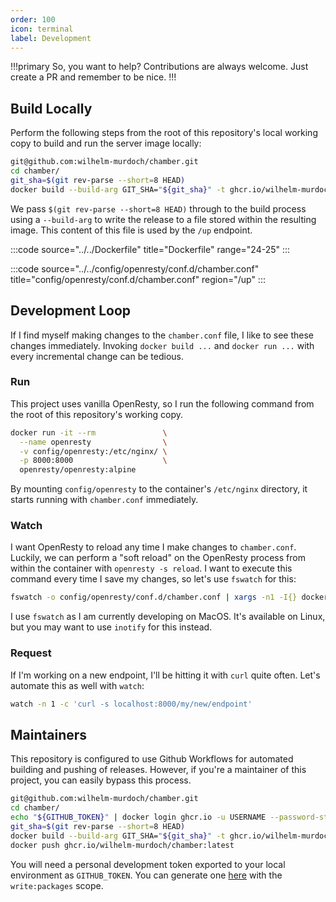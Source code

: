 ```yaml
---
order: 100
icon: terminal  
label: Development
---
```


!!!primary So, you want to help?
Contributions are always welcome. Just create a PR and remember to be nice.
!!!

## Build Locally

Perform the following steps from the root of this repository's local working copy to build and run the server image locally:

```bash # 
git@github.com:wilhelm-murdoch/chamber.git
cd chamber/
git_sha=$(git rev-parse --short=8 HEAD)
docker build --build-arg GIT_SHA="${git_sha}" -t ghcr.io/wilhelm-murdoch/chamber:latest . 
```

We pass `$(git rev-parse --short=8 HEAD)` through to the build process using a `--build-arg` to write the release to a file stored within the resulting image. This content of this file is used by the `/up` endpoint.

:::code source="../../Dockerfile" title="Dockerfile" range="24-25" :::

:::code source="../../config/openresty/conf.d/chamber.conf" title="config/openresty/conf.d/chamber.conf" region="/up" :::

## Development Loop

If I find myself making changes to the `chamber.conf` file, I like to see these changes immediately. Invoking `docker build ...` and `docker run ...` with every incremental change can be tedious.

### Run

This project uses vanilla OpenResty, so I run the following command from the root of this repository's working copy.

```bash # Running the OpenResty container.
docker run -it --rm               \
  --name openresty                \
  -v config/openresty:/etc/nginx/ \
  -p 8000:8000                    \
  openresty/openresty:alpine
```

By mounting `config/openresty` to the container's `/etc/nginx` directory, it starts running with `chamber.conf` immediately.

### Watch

I want OpenResty to reload any time I make changes to `chamber.conf`. Luckily, we can perform a "soft reload" on the OpenResty process from within the container with `openresty -s reload`. I want to execute this command every time I save my changes, so let's use `fswatch` for this:

```bash #
fswatch -o config/openresty/conf.d/chamber.conf | xargs -n1 -I{} docker exec openresty openresty -s reload
```

I use `fswatch` as I am currently developing on MacOS. It's available on Linux, but you may want to use `inotify` for this instead.

### Request

If I'm working on a new endpoint, I'll be hitting it with `curl` quite often. Let's automate this as well with `watch`:

```bash #
watch -n 1 -c 'curl -s localhost:8000/my/new/endpoint'
```

## Maintainers

This repository is configured to use Github Workflows for automated building and pushing of releases. However, if you're a maintainer of this project, you can easily bypass this process.

```bash # 
git@github.com:wilhelm-murdoch/chamber.git
cd chamber/
echo "${GITHUB_TOKEN}" | docker login ghcr.io -u USERNAME --password-stdin
git_sha=$(git rev-parse --short=8 HEAD)
docker build --build-arg GIT_SHA="${git_sha}" -t ghcr.io/wilhelm-murdoch/chamber:latest . 
docker push ghcr.io/wilhelm-murdoch/chamber:latest
```

You will need a personal development token exported to your local environment as `GITHUB_TOKEN`. You can generate one [here](https://github.com/settings/tokens) with the `write:packages` scope.
